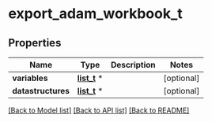 # export_adam_workbook_t

## Properties
Name | Type | Description | Notes
------------ | ------------- | ------------- | -------------
**variables** | [**list_t**](export_adam_variables_row.md) \* |  | [optional] 
**datastructures** | [**list_t**](export_adam_datastructures_row.md) \* |  | [optional] 

[[Back to Model list]](../README.md#documentation-for-models) [[Back to API list]](../README.md#documentation-for-api-endpoints) [[Back to README]](../README.md)


